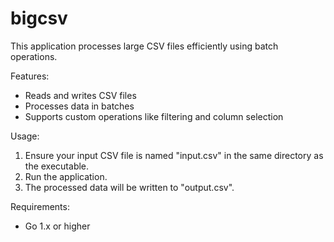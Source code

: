 # bigcsv


This application processes large CSV files efficiently using batch operations.

Features:
- Reads and writes CSV files
- Processes data in batches
- Supports custom operations like filtering and column selection

Usage:
1. Ensure your input CSV file is named "input.csv" in the same directory as the executable.
2. Run the application.
3. The processed data will be written to "output.csv".

Requirements:
- Go 1.x or higher